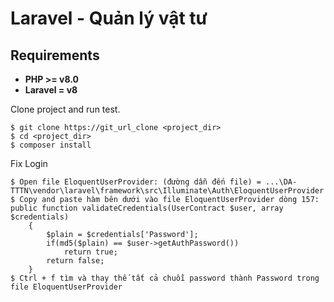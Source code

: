 # Laravel - Quản lý vật tư

## Requirements

-   **PHP >= v8.0**
-   **Laravel = v8**

Clone project and run test.

```
$ git clone https://git_url_clone <project_dir>
$ cd <project_dir>
$ composer install
```

Fix Login

```
$ Open file EloquentUserProvider: (đường dẫn đến file) = ...\DA-TTTN\vendor\laravel\framework\src\Illuminate\Auth\EloquentUserProvider
$ Copy and paste hàm bên dưới vào file EloquentUserProvider dòng 157:
public function validateCredentials(UserContract $user, array $credentials)
    {
        $plain = $credentials['Password'];
        if(md5($plain) == $user->getAuthPassword())
            return true;
        return false;
    }
$ Ctrl + f tìm và thay thế tất cả chuỗi password thành Password trong file EloquentUserProvider
```
